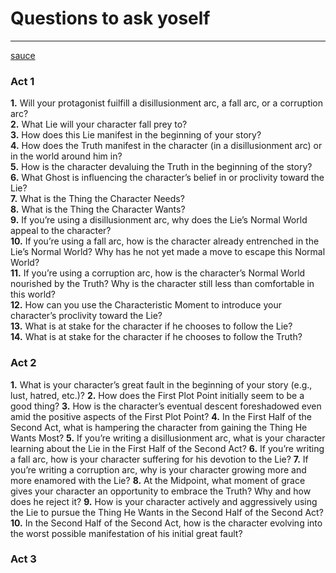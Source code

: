 # Questions to ask yoself
---
[sauce](https://www.helpingwritersbecomeauthors.com/negative-character-arc-1/)

### Act 1

**1.** Will your protagonist fuilfill a disillusionment arc, a fall arc, or a corruption arc?  
**2.** What Lie will your character fall prey to?  
**3.** How does this Lie manifest in the beginning of your story?  
**4.** How does the Truth manifest in the character (in a disillusionment arc) or in the world around him in?  
**5.** How is the character devaluing the Truth in the beginning of the story?  
**6.** What Ghost is influencing the character’s belief in or proclivity toward the Lie?  
**7.** What is the Thing the Character Needs?  
**8.** What is the Thing the Character Wants?  
**9.** If you’re using a disillusionment arc, why does the Lie’s Normal World appeal to the character?  
**10.** If you’re using a fall arc, how is the character already entrenched in the Lie’s Normal World? Why has he not yet made a move to escape this Normal World?  
**11.** If you’re using a corruption arc, how is the character’s Normal World nourished by the Truth? Why is the character still less than comfortable in this world?  
**12.** How can you use the Characteristic Moment to introduce your character’s proclivity toward the Lie?  
**13.** What is at stake for the character if he chooses to follow the Lie?  
**14.** What is at stake for the character if he chooses to follow the Truth?

### Act 2

**1.** What is your character’s great fault in the beginning of your story (e.g., lust, hatred, etc.)?
**2.** How does the First Plot Point initially seem to be a good thing?
**3.** How is the character’s eventual descent foreshadowed even amid the positive aspects of the First Plot Point?
**4.** In the First Half of the Second Act, what is hampering the character from gaining the Thing He Wants Most?
**5.** If you’re writing a disillusionment arc, what is your character learning about the Lie in the First Half of the Second Act?
**6.** If you’re writing a fall arc, how is your character suffering for his devotion to the Lie?
**7.** If you’re writing a corruption arc, why is your character growing more and more enamored with the Lie?
**8.** At the Midpoint, what moment of grace gives your character an opportunity to embrace the Truth? Why and how does he reject it?
**9.** How is your character actively and aggressively using the Lie to pursue the Thing He Wants in the Second Half of the Second Act?
**10.** In the Second Half of the Second Act, how is the character evolving into the worst possible manifestation of his initial great fault?

### Act 3

